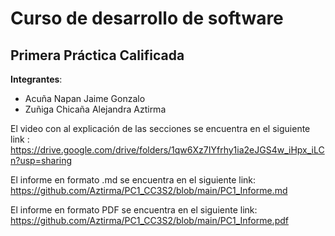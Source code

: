 # Curso de desarrollo de software
## Primera Práctica Calificada
**Integrantes**:

- Acuña Napan Jaime Gonzalo
- Zuñiga Chicaña Alejandra Aztirma 

El video con al explicación de las secciones se encuentra en el siguiente link :
https://drive.google.com/drive/folders/1qw6Xz7IYfrhy1ia2eJGS4w_iHpx_iLCn?usp=sharing

El informe en formato .md se encuentra en el siguiente link:
https://github.com/Aztirma/PC1_CC3S2/blob/main/PC1_Informe.md

El informe en formato PDF se encuentra en el siguiente link:
https://github.com/Aztirma/PC1_CC3S2/blob/main/PC1_Informe.pdf
